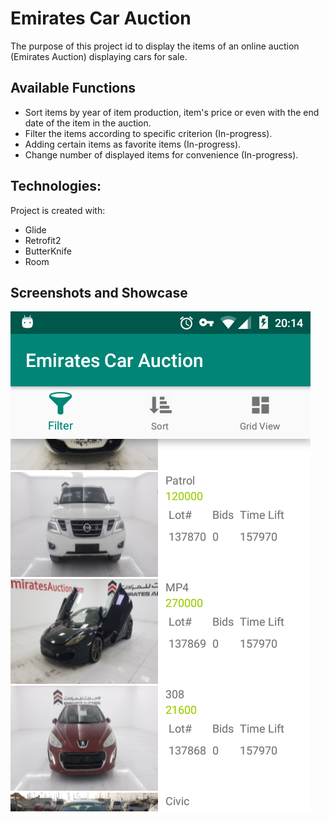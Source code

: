 # Emirates Car Auction
The purpose of this project id to display the items of an online auction (Emirates Auction) displaying cars for sale.


## Available Functions

* Sort items by year of item production, item's price or even with the end date of the item in the auction.
* Filter the items according to specific criterion (In-progress). 
* Adding certain items as favorite items (In-progress).
* Change number of displayed items for convenience (In-progress).


## Technologies:

Project is created with:
* Glide
* Retrofit2
* ButterKnife
* Room


## Screenshots and Showcase
![Main Screen](Screenshots/1.png)

